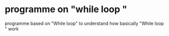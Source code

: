 # programme on "while loop "
 programme based on "While loop" to understand how basically "While loop " work
